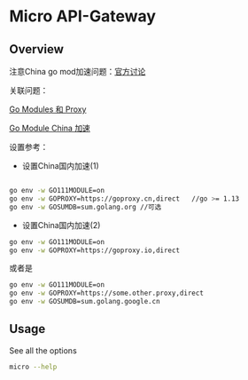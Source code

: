 # Micro  API-Gateway

## Overview

注意China go mod加速问题：[官方讨论](https://github.com/golang/go/issues/31755)

关联问题：

[Go Modules 和 Proxy](https://github.com/guanhui07/blog/issues/642)

[Go Module China 加速](https://github.com/developer-learning/night-reading-go/issues/468)

设置参考：

+ 设置China国内加速(1)

```bash

go env -w GO111MODULE=on
go env -w GOPROXY=https://goproxy.cn,direct   //go >= 1.13
go env -w GOSUMDB=sum.golang.org //可选
```

+ 设置China国内加速(2)

```bash
go env -w GO111MODULE=on
go env -w GOPROXY=https://goproxy.io,direct
```

或者是

```bash
go env -w GO111MODULE=on
go env -w GOPROXY=https://some.other.proxy,direct
go env -w GOSUMDB=sum.golang.google.cn
```


## Usage

See all the options

```bash
micro --help
```
